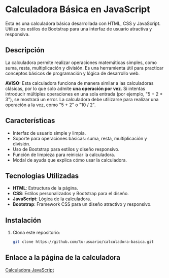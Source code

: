 # Calculadora Básica en JavaScript

Esta es una calculadora básica desarrollada con HTML, CSS y JavaScript. Utiliza los estilos de Bootstrap para una interfaz de usuario atractiva y responsiva.

## Descripción

La calculadora permite realizar operaciones matemáticas simples, como suma, resta, multiplicación y división. Es una herramienta útil para practicar conceptos básicos de programación y lógica de desarrollo web.

**AVISO:** Esta calculadora funciona de manera similar a las calculadoras clásicas, por lo que solo admite **una operación por vez**. Si intentas introducir múltiples operaciones en una sola entrada (por ejemplo, "5 + 2 * 3"), se mostrará un error. La calculadora debe utilizarse para realizar una operación a la vez, como "5 + 2" o "10 / 2".

## Características

- Interfaz de usuario simple y limpia.
- Soporte para operaciones básicas: suma, resta, multiplicación y división.
- Uso de Bootstrap para estilos y diseño responsivo.
- Función de limpieza para reiniciar la calculadora.
- Modal de ayuda que explica cómo usar la calculadora.

## Tecnologías Utilizadas

- **HTML**: Estructura de la página.
- **CSS**: Estilos personalizados y Bootstrap para el diseño.
- **JavaScript**: Lógica de la calculadora.
- **Bootstrap**: Framework CSS para un diseño atractivo y responsivo.

## Instalación

1. Clona este repositorio:
   ```bash
   git clone https://github.com/tu-usuario/calculadora-basica.git

## Enlace a la página de la calculadora

[Calculadora JavaScript](https://levijcdfevg.github.io/CalculadoraJavaScript/)
